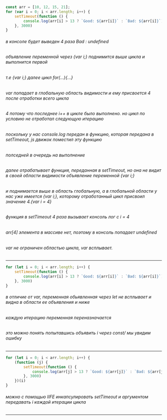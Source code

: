 
```js
const arr = [10, 12, 15, 21];
for (var i = 0; i < arr.length; i++) {
    setTimeout(function () {
        console.log(arr[i] > 13 ? `Good: ${arr[i]}` : `Bad: ${arr[i]}`)
    }, 3000)
}
```
###### в консоле будет выведен 4 раза Bad : undefined
###### объявление переменной через {var i;} поднимится выше цикла и выполнится первой
###### т.е {var i;} далее цикл for(...){...}
###### var попадает в глобальную область видимости и ему присвоется 4 после отработки всего цикла
###### 4 потому что последнее i++ в цикле было выполнено. но цикл по условию не отработал следующую итерацию
###### поскольку у нас console.log передан в функцию, которая передана в setTimeout, js движок поместил эту функцию 
###### полседней в очередь на выполнение
###### далее отрабатывает функция, переданная в setTimeout, но она не видит в своей области видимости объявление переменной {var i;}
###### и поднимается выше в область глобальную, а в глобальной области у нас уже имеется {var i;}, которому отработанный цикл присвоил значение 4.{var i = 4}
###### функция в setTimeout 4 раза вызывает консоль лог с i = 4
###### arr[4] элемента в массиве нет, поэтому в консоль попадает undefined 
###### var не ограничен областью цикла, var всплывает. 
------------------------------------------------------------------------------------------------------------------------
```js
for (let i = 0; i < arr.length; i++) {
    setTimeout(function () {
        console.log(arr[i] > 13 ? `Good: ${arr[i]}` : `Bad: ${arr[i]}`)
    }, 3000)
}
```
###### в отличие от var, переменная обьявленная через let не всплывает и видна в области ее объявления и ниже
###### каждую итерацию переменная переназначается
###### это можно понять попытавшись объявить i через const/ мы увидим ошибку

------------------------------------------------------------------------------------------------------------------------
```js
for (let i = 0; i < arr.length; i++) {
    (function (j) {
        setTimeout(function () {
            console.log(arr[j] > 13 ? `Good: ${arr[j]}` : `Bad: ${arr[j]}`)
        }, 3000)
    })(i)
}
```
###### можно c помощью IIFE инкапсулировать setTimeout и аргументом передавать i каждой итерации цикла 
------------------------------------------------------------------------------------------------------------------------